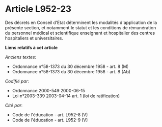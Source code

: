 # Article L952-23

Des décrets en Conseil d'Etat déterminent les modalités d'application de la présente section, et notamment le statut et les
conditions de rémunération du personnel médical et scientifique enseignant et hospitalier des centres hospitaliers et
universitaires.

**Liens relatifs à cet article**

_Anciens textes_:

  - Ordonnance n°58-1373 du 30 décembre 1958 - art. 8 (M)
  - Ordonnance n°58-1373 du 30 décembre 1958 - art. 8 (Ab)

_Codifié par_:

  - Ordonnance 2000-549 2000-06-15
  - Loi n°2003-339 2003-04-14 art. 1 (loi de ratification)

_Cité par_:

  - Code de l'éducation - art. L952-8 (V)
  - Code de l'éducation - art. L952-9 (V)

